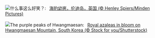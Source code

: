 ![](https://www.bing.com/th?id=OHR.SealLaughing_ZH-CN5809094643_UHD.jpg&w=1000)什么事这么好笑？:&nbsp;&ensp;[海豹幼崽，伦迪岛，英国 (© Henley Spiers/Minden Pictures)](https://www.bing.com/th?id=OHR.SealLaughing_ZH-CN5809094643_UHD.jpg)
<br><br/>
![](https://www.bing.com/th?id=OHR.HwangmaesanAzaleas_EN-US0649441292_UHD.jpg&w=1000)The purple peaks of Hwangmaesan:&nbsp;&ensp;[Royal azaleas in bloom on Hwangmaesan Mountain, South Korea (© Stock for you/Shutterstock)](https://www.bing.com/th?id=OHR.HwangmaesanAzaleas_EN-US0649441292_UHD.jpg)
<br><br/>
